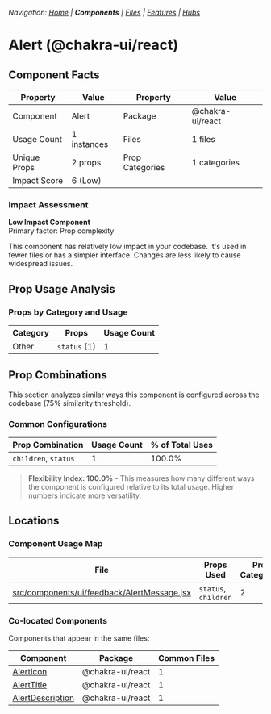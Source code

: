 
*Navigation: [Home](../../index.md) | **Components** | [Files](../../files.md) | [Features](../../features.md) | [Hubs](../../hubs.md)*



# Alert (@chakra-ui/react)

## Component Facts

| Property | Value | Property | Value |
|----------|-------|----------|-------|
| Component | Alert | Package | @chakra-ui/react |
| Usage Count | 1 instances | Files | 1 files |
| Unique Props | 2 props | Prop Categories | 1 categories |
| Impact Score | 6 (Low) | | |

### Impact Assessment

**Low Impact Component**  
Primary factor: Prop complexity

This component has relatively low impact in your codebase. It&#x27;s used in fewer files or has a simpler interface. Changes are less likely to cause widespread issues.

## Prop Usage Analysis

### Props by Category and Usage

| Category | Props | Usage Count |
|----------|-------|-------------|
| Other | `status` (1) | 1 |

## Prop Combinations

This section analyzes similar ways this component is configured across the codebase (75% similarity threshold).

### Common Configurations

| Prop Combination | Usage Count | % of Total Uses |
|------------------|-------------|----------------|
| `children`, `status` | 1 | 100.0% |

> **Flexibility Index: 100.0%** - This measures how many different ways the component is configured relative to its total usage. Higher numbers indicate more versatility.

## Locations

### Component Usage Map

| File | Props Used | Prop Categories |
|------|------------|----------------|
| [src/components/ui/feedback/AlertMessage.jsx](https://github.com/star4beam/react-import-analyzer/blob/main/test-project/src/components/ui/feedback/AlertMessage.jsx) | `status`, `children` | 2 |

### Co-located Components
Components that appear in the same files:

| Component | Package | Common Files |
|-----------|---------|--------------|
| [AlertIcon](../@chakra-ui_react/AlertIcon.md) | @chakra-ui/react | 1 |
| [AlertTitle](../@chakra-ui_react/AlertTitle.md) | @chakra-ui/react | 1 |
| [AlertDescription](../@chakra-ui_react/AlertDescription.md) | @chakra-ui/react | 1 |
